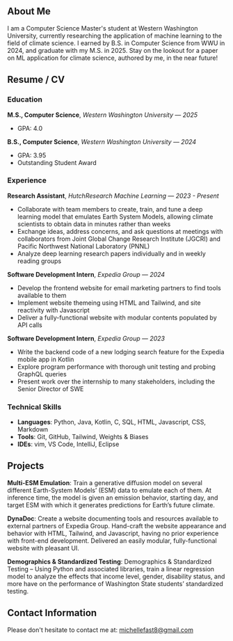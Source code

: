 ## About Me
I am a Computer Science Master's student at Western Washington University, currently researching the application of machine learning to the field of climate science. I earned by B.S. in Computer Science from WWU in 2024, and graduate with my M.S. in 2025. Stay on the lookout for a paper on ML application for climate science, authored by me, in the near future!

## Resume / CV
### Education
**M.S., Computer Science**, *Western Washington University* — *2025*
- GPA: 4.0
  
**B.S., Computer Science**, *Western Washington University* — *2024*
- GPA: 3.95
- Outstanding Student Award

### Experience
**Research Assistant**, *HutchResearch Machine Learning* — *2023 - Present*
- Collaborate with team members to create, train, and tune a deep learning model that emulates Earth System Models, allowing climate scientists to obtain data in minutes rather than weeks
- Exchange ideas, address concerns, and ask questions at meetings with collaborators from Joint Global Change Research Institute (JGCRI) and Pacific Northwest National Laboratory (PNNL)
- Analyze deep learning research papers individually and in weekly reading groups
  
**Software Development Intern**, *Expedia Group* — *2024*
- Develop the frontend website for email marketing partners to find tools available to them
- Implement website themeing using HTML and Tailwind, and site reactivity with Javascript
- Deliver a fully-functional website with modular contents populated by API calls
  
**Software Development Intern**, *Expedia Group* — *2023*
- Write the backend code of a new lodging search feature for the Expedia mobile app in Kotlin
- Explore program performance with thorough unit testing and probing GraphQL queries
- Present work over the internship to many stakeholders, including the Senior Director of SWE

### Technical Skills
- **Languages**: Python, Java, Kotlin, C, SQL, HTML, Javascript, CSS, Markdown
- **Tools**: Git, GitHub, Tailwind, Weights & Biases
- **IDEs**: vim, VS Code, IntelliJ, Eclipse

## Projects
**Multi-ESM Emulation**: Train a generative diffusion model on several different Earth-System Models’ (ESM) data to emulate each of them. At inference time, the model is given an emission behavior, starting day, and target ESM with which it generates predictions for Earth’s future climate.

**DynaDoc**: Create a website documenting tools and resources available to external partners of Expedia Group. Hand-craft the website appearance and behavior with HTML, Tailwind, and Javascript, having no prior experience with front-end development. Delivered an easily modular, fully-functional website with pleasant UI.

**Demographics & Standardized Testing**: Demographics & Standardized Testing – Using Python and associated libraries, train a linear regression model to analyze the effects that income level, gender, disability status, and more have on the performance of Washington State students’ standardized testing.

## Contact Information
Please don't hesitate to contact me at: michellefast8@gmail.com
